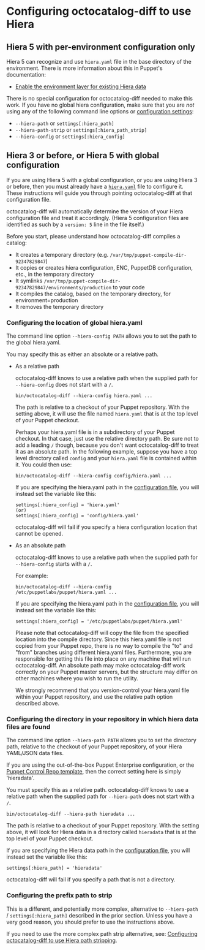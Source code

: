 # Configuring octocatalog-diff to use Hiera

## Hiera 5 with per-environment configuration only

Hiera 5 can recognize and use `hiera.yaml` file in the base directory of the environment. There is more information about this in Puppet's documentation:

- [Enable the environment layer for existing Hiera data](https://puppet.com/docs/puppet/5.3/hiera_migrate_environments.html)

There is no special configuration for octocatalog-diff needed to make this work. If you have no global hiera configuration, make sure that you are *not* using any of the following command line options or [configuration settings](/doc/configuration.md):

- `--hiera-path` or `settings[:hiera_path]`
- `--hiera-path-strip` or `settings[:hiera_path_strip]`
- `--hiera-config` or `settings[:hiera_config]`

## Hiera 3 or before, or Hiera 5 with global configuration

If you are using Hiera 5 with a global configuration, or you are using Hiera 3 or before, then you must already have a [`hiera.yaml`](https://docs.puppet.com/puppet/latest/reference/config_file_hiera.html) file to configure it. These instructions will guide you through pointing octocatalog-diff at that configuration file.

octocatalog-diff will automatically determine the version of your Hiera configuration file and treat it accordingly. (Hiera 5 configuration files are identified as such by a `version: 5` line in the file itself.)

Before you start, please understand how octocatalog-diff compiles a catalog:

- It creates a temporary directory (e.g. `/var/tmp/puppet-compile-dir-92347829847`)
- It copies or creates hiera configuration, ENC, PuppetDB configuration, etc., in the temporary directory
- It symlinks `/var/tmp/puppet-compile-dir-92347829847/environments/production` to your code
- It compiles the catalog, based on the temporary directory, for environment=production
- It removes the temporary directory

### Configuring the location of global hiera.yaml

The command line option `--hiera-config PATH` allows you to set the path to the global hiera.yaml.

You may specify this as either an absolute or a relative path.

- As a relative path

  octocatalog-diff knows to use a relative path when the supplied path for `--hiera-config` does not start with a `/`.

    ```
    bin/octocatalog-diff --hiera-config hiera.yaml ...
    ```

  The path is relative to a checkout of your Puppet repository. With the setting above, it will use the file named `hiera.yaml` that is at the top level of your Puppet checkout.

  Perhaps your hiera.yaml file is in a subdirectory of your Puppet checkout. In that case, just use the relative directory path. Be sure not to add a leading `/` though, because you don't want octocatalog-diff to treat it as an absolute path. In the following example, suppose you have a top level directory called `config` and your `hiera.yaml` file is contained within it. You could then use:

    ```
    bin/octocatalog-diff --hiera-config config/hiera.yaml ...
    ```

  If you are specifying the hiera.yaml path in the [configuration file](/doc/configuration.md), you will instead set the variable like this:

    ```
    settings[:hiera_config] = 'hiera.yaml'
    (or)
    settings[:hiera_config] = 'config/hiera.yaml'
    ```

  octocatalog-diff will fail if you specify a hiera configuration location that cannot be opened.

- As an absolute path

  octocatalog-diff knows to use a relative path when the supplied path for `--hiera-config` starts with a `/`.

  For example:

    ```
    bin/octocatalog-diff --hiera-config /etc/puppetlabs/puppet/hiera.yaml ...
    ```

  If you are specifying the hiera.yaml path in the [configuration file](/doc/configuration.md), you will instead set the variable like this:

    ```
    settings[:hiera_config] = '/etc/puppetlabs/puppet/hiera.yaml'
    ```

  Please note that octocatalog-diff will copy the file from the specified location into the compile directory. Since this hiera.yaml file is not copied from your Puppet repo, there is no way to compile the "to" and "from" branches using different hiera.yaml files. Furthermore, you are responsible for getting this file into place on any machine that will run octocatalog-diff. An absolute path may make octocatalog-diff work correctly on your Puppet master servers, but the structure may differ on other machines where you wish to run the utility.

  We strongly recommend that you version-control your hiera.yaml file within your Puppet repository, and use the relative path option described above.

### Configuring the directory in your repository in which hiera data files are found

The command line option `--hiera-path PATH` allows you to set the directory path, relative to the checkout of your Puppet repository, of your Hiera YAML/JSON data files.

If you are using the out-of-the-box Puppet Enterprise configuration, or the [Puppet Control Repo template](https://github.com/puppetlabs/control-repo), then the correct setting here is simply 'hieradata'.

You must specify this as a relative path. octocatalog-diff knows to use a relative path when the supplied path for `--hiera-path` does not start with a `/`.

  ```
  bin/octocatalog-diff --hiera-path hieradata ...
  ```

The path is relative to a checkout of your Puppet repository. With the setting above, it will look for Hiera data in a directory called `hieradata` that is at the top level
of your Puppet checkout.

If you are specifying the Hiera data path in the [configuration file](/doc/configuration.md), you will instead set the variable like this:

  ```
  settings[:hiera_path] = 'hieradata'
  ```

octocatalog-diff will fail if you specify a path that is not a directory.

### Configuring the prefix path to strip

This is a different, and potentially more complex, alternative to `--hiera-path` / `settings[:hiera_path]` described in the prior section. Unless you have a very good reason, you should prefer to use the instructions above.

If you need to use the more complex path strip alternative, see: [Configuring octocatalog-diff to use Hiera path stripping](/doc/advanced-hiera-path-stripping.md).
